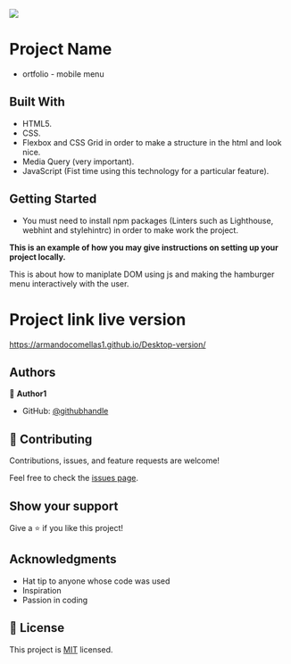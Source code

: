![](https://img.shields.io/badge/Microverse-blueviolet)

# Project Name

- ortfolio - mobile menu

## Built With

- HTML5.
- CSS.
- Flexbox and CSS Grid in order to make a structure in the html and look nice.
- Media Query (very important).
- JavaScript (Fist time using this technology for a particular feature).

## Getting Started

- You must need to install npm packages (Linters such as Lighthouse, webhint and stylehintrc) in order to make work the project.

**This is an example of how you may give instructions on setting up your project locally.**

This is about how to maniplate DOM using js and making the hamburger menu interactively with the user.

# Project link live version
https://armandocomellas1.github.io/Desktop-version/

## Authors

👤 **Author1**

- GitHub: [@githubhandle](https://github.com/armandocomellas1)

## 🤝 Contributing

Contributions, issues, and feature requests are welcome!

Feel free to check the [issues page](../../issues/).

## Show your support

Give a ⭐️ if you like this project!

## Acknowledgments

- Hat tip to anyone whose code was used
- Inspiration
- Passion in coding

## 📝 License

This project is [MIT](./MIT.md) licensed.